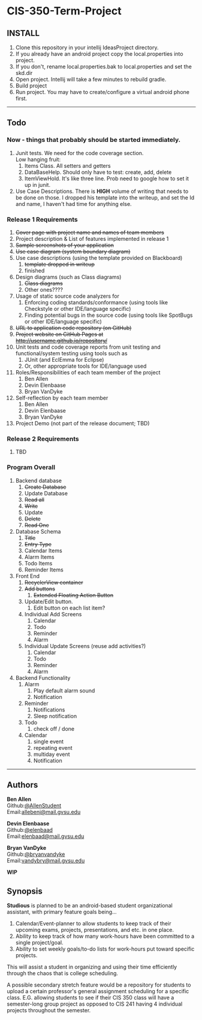 # CIS-350-Term-Project

## INSTALL
1. Clone this repository in your intellij IdeasProject directory.
2. If you already have an android project copy the local.properties into project.
3. If you don't, rename local.properties.bak to local.properties and set the skd.dir
4. Open project. Intellij will take a few minutes to rebuild gradle.
5. Build project
6. Run project. You may have to create/configure a virtual android phone first.

--- 
## Todo

### Now - things that probably should be started immediately.
1. Junit tests. We need for the code coverage section.  
    Low hanging fruit:
   1. Items Class. All setters and getters
   2. DataBaseHelp. Should only have to test: create, add, delete
   3. ItemViewHold. It's like three line. Prob need to google how to set it up in junit.
2. Use Case Descriptions. There is **HIGH** volume of writing that needs to be done on those. I dropped his template into the writeup, and set the Id and name, I haven't had time for anything else.

### Release 1 Requirements
1. ~~Cover page with project name and names of team members~~
2. Project description & List of features implemented in release 1
3. ~~Sample screenshots of your application~~
4. ~~Use case diagram (system boundary diagram)~~
5. Use case descriptions (using the template provided on Blackboard)
   1. ~~template dropped in writeup~~
   2. finished
6. Design diagrams (such as Class diagrams)
   1. ~~Class diagrams~~
   2. Other ones????
7. Usage of static source code analyzers for
   1. Enforcing coding standards/conformance (using tools like Checkstyle or
   other IDE/language specific)
   2. Finding potential bugs in the source code (using tools like SpotBugs or
   other IDE/language specific)
8. ~~URL to application code repository (on GitHub)~~
9. ~~Project website on GitHub Pages at http://username.github.io/repository/~~
10. Unit tests and code coverage reports from unit testing and functional/system
    testing using tools such as
    1. JUnit (and EclEmma for Eclipse)
    2. Or, other appropriate tools for IDE/language used
11. Roles/Responsibilities of each team member of the project
    1. Ben Allen
    2. Devin Elenbaase
    3. Bryan VanDyke
12. Self-reflection by each team member
    1. Ben Allen
    2. Devin Elenbaase
    3. Bryan VanDyke
13. Project Demo (not part of the release document; TBD) 

### Release 2 Requirements
1. TBD

### Program Overall
1. Backend database
   1. ~~Create Database~~
   2. Update Database
   3. ~~Read all~~
   4. ~~Write~~
   5. Update
   6. ~~Delete~~
   7. ~~Read One~~
2. Database Schema
   1. ~~Title~~
   2. ~~Entry Type~~
   3. Calendar Items
   4. Alarm Items
   5. Todo Items
   6. Reminder Items
3. Front End
   1. ~~RecyclerView container~~
   2. ~~Add buttons~~
      1. ~~Extended Floating Action Button~~
   3. Update/Edit button. 
      1. Edit button on each list item?
   4. Individual Add Screens
      1. Calendar
      2. Todo
      3. Reminder
      4. Alarm
   5. Individual Update Screens (reuse add activities?)
      1. Calendar
      2. Todo
      3. Reminder
      4. Alarm
4. Backend Functionality
   1. Alarm 
      1. Play default alarm sound
      2. Notification
   2. Reminder
      1. Notifications
      2. Sleep notification
   3. Todo
      1. check off / done
   4. Calendar
      1. single event
      2. repeating event
      3. multiday event
      4. Notification
      



--- 
## Authors
**Ben Allen**  
Github:[@AllenStudent](https://www.github.com/AllenStudent)  
Email:[allebenj@mail.gvsu.edu](mailto:allebenj@mail.gvsu.edu)  

**Devin Elenbaase**  
Github:[@elenbaad](https://www.github.com/elenbaad)  
Email:[elenbaad@mail.gvsu.edu](mailto:elenbaad@mail.gvsu.edu)  

**Bryan VanDyke**  
Github:[@bryanvandyke](https://www.github.com/bryanvandyke)  
Email:[vandybry@mail.gvsu.edu](mailto:vandybry@mail.gvsu.edu)  

**WIP**
## Synopsis
**Studious** is planned to be an android-based student organizational assistant, with primary feature goals being...
1. Calendar/Event-planner to allow students to keep track of their upcoming exams, projects, presentations, and etc. in one place.
2. Ability to keep track of how many work-hours have been committed to a single project/goal.
3. Ability to set weekly goals/to-do lists for work-hours put toward specific projects.
 

This will assist a student in organizing and using their time efficiently through the chaos that is college scheduling.

A possible secondary stretch feature would be a repository for students to upload a certain professor's general assignment scheduling for a specific class. E.G. allowing students to see if their CIS 350 class will have a semester-long group project as opposed to CIS 241 having 4 individual projects throughout the semester.
